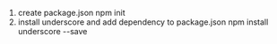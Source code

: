 1. create package.json
npm init
2. install underscore and add dependency to package.json
npm install underscore --save
